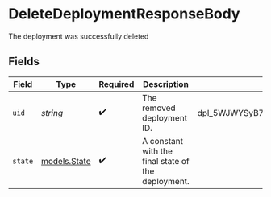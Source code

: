 # DeleteDeploymentResponseBody

The deployment was successfully deleted


## Fields

| Field                                              | Type                                               | Required                                           | Description                                        | Example                                            |
| -------------------------------------------------- | -------------------------------------------------- | -------------------------------------------------- | -------------------------------------------------- | -------------------------------------------------- |
| `uid`                                              | *string*                                           | :heavy_check_mark:                                 | The removed deployment ID.                         | dpl_5WJWYSyB7BpgTj3EuwF37WMRBXBtPQ2iTMJHJBJyRfd    |
| `state`                                            | [models.State](../models/state.md)                 | :heavy_check_mark:                                 | A constant with the final state of the deployment. |                                                    |